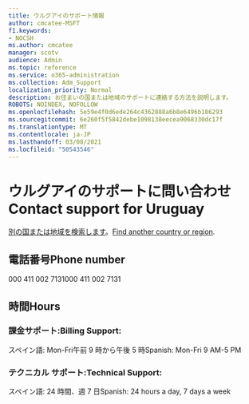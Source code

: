 ```yaml
---
title: ウルグアイのサポート情報
author: cmcatee-MSFT
f1.keywords:
- NOCSH
ms.author: cmcatee
manager: scotv
audience: Admin
ms.topic: reference
ms.service: o365-administration
ms.collection: Adm_Support
localization_priority: Normal
description: お住まいの国または地域のサポートに連絡する方法を説明します。
ROBOTS: NOINDEX, NOFOLLOW
ms.openlocfilehash: 5e59e4f0d6ede264c4362888a6b8e6496b186293
ms.sourcegitcommit: 6e260f5f5842debe1098138eecea9068330dc17f
ms.translationtype: MT
ms.contentlocale: ja-JP
ms.lasthandoff: 03/08/2021
ms.locfileid: "50543546"
---
```

# <a name="contact-support-for-uruguay"></a><span data-ttu-id="858bd-103">ウルグアイのサポートに問い合わせ</span><span class="sxs-lookup"><span data-stu-id="858bd-103">Contact support for Uruguay</span></span>

<span data-ttu-id="858bd-104">[別の国または地域を検索します](../contact-support-for-business-products.md)。</span><span class="sxs-lookup"><span data-stu-id="858bd-104">[Find another country or region](../contact-support-for-business-products.md).</span></span>

## <a name="phone-number"></a><span data-ttu-id="858bd-105">電話番号</span><span class="sxs-lookup"><span data-stu-id="858bd-105">Phone number</span></span>
<span data-ttu-id="858bd-106">000 411 002 7131</span><span class="sxs-lookup"><span data-stu-id="858bd-106">000 411 002 7131</span></span>

## <a name="hours"></a><span data-ttu-id="858bd-107">時間</span><span class="sxs-lookup"><span data-stu-id="858bd-107">Hours</span></span>
### <a name="billing-support"></a><span data-ttu-id="858bd-108">課金サポート:</span><span class="sxs-lookup"><span data-stu-id="858bd-108">Billing Support:</span></span>

<span data-ttu-id="858bd-109">スペイン語: Mon-Fri午前 9 時から午後 5 時</span><span class="sxs-lookup"><span data-stu-id="858bd-109">Spanish: Mon-Fri 9 AM-5 PM</span></span>

### <a name="technical-support"></a><span data-ttu-id="858bd-110">テクニカル サポート:</span><span class="sxs-lookup"><span data-stu-id="858bd-110">Technical Support:</span></span>

<span data-ttu-id="858bd-111">スペイン語: 24 時間、週 7 日</span><span class="sxs-lookup"><span data-stu-id="858bd-111">Spanish: 24 hours a day, 7 days a week</span></span>
